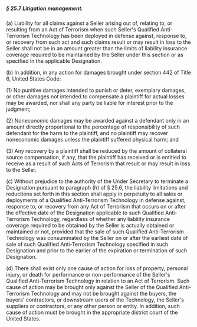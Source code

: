 ##### § 25.7 Litigation management. #####

(a) Liability for all claims against a Seller arising out of, relating to, or resulting from an Act of Terrorism when such Seller's Qualified Anti-Terrorism Technology has been deployed in defense against, response to, or recovery from such act and such claims result or may result in loss to the Seller shall not be in an amount greater than the limits of liability insurance coverage required to be maintained by the Seller under this section or as specified in the applicable Designation.

(b) In addition, in any action for damages brought under section 442 of Title 6, United States Code:

(1) No punitive damages intended to punish or deter, exemplary damages, or other damages not intended to compensate a plaintiff for actual losses may be awarded, nor shall any party be liable for interest prior to the judgment;

(2) Noneconomic damages may be awarded against a defendant only in an amount directly proportional to the percentage of responsibility of such defendant for the harm to the plaintiff, and no plaintiff may recover noneconomic damages unless the plaintiff suffered physical harm; and

(3) Any recovery by a plaintiff shall be reduced by the amount of collateral source compensation, if any, that the plaintiff has received or is entitled to receive as a result of such Acts of Terrorism that result or may result in loss to the Seller.

(c) Without prejudice to the authority of the Under Secretary to terminate a Designation pursuant to paragraph (h) of § 25.6, the liability limitations and reductions set forth in this section shall apply in perpetuity to all sales or deployments of a Qualified Anti-Terrorism Technology in defense against, response to, or recovery from any Act of Terrorism that occurs on or after the effective date of the Designation applicable to such Qualified Anti-Terrorism Technology, regardless of whether any liability insurance coverage required to be obtained by the Seller is actually obtained or maintained or not, provided that the sale of such Qualified Anti-Terrorism Technology was consummated by the Seller on or after the earliest date of sale of such Qualified Anti-Terrorism Technology specified in such Designation and prior to the earlier of the expiration or termination of such Designation.

(d) There shall exist only one cause of action for loss of property, personal injury, or death for performance or non-performance of the Seller's Qualified Anti-Terrorism Technology in relation to an Act of Terrorism. Such cause of action may be brought only against the Seller of the Qualified Anti-Terrorism Technology and may not be brought against the buyers, the buyers' contractors, or downstream users of the Technology, the Seller's suppliers or contractors, or any other person or entity. In addition, such cause of action must be brought in the appropriate district court of the United States.